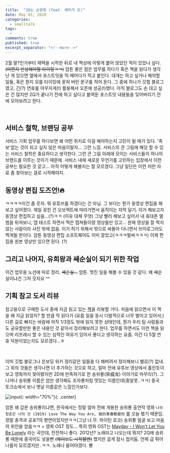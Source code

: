 ```yaml
---
title:  "2Q는 순항중 (feat. 쌔미가 또)"
date: May 03, 2020
categories:
  - smalltalk
tags:
  - 
comments: true
published: true
excerpt_separator: "<!--more-->"
---
```


2월 말?인가부터 재택을 시작한 뒤로 내 책상에 이렇게 붙어 앉았던 적이 있었나 싶다. ~~(어쩐지 반성해야할 타이밍ㅋㅋ)~~ 암튼 좋은 점은 업무를 하다가 혹은 책을 읽다가 생각난 게 있으면 옆에서 포스트잇을 띡 떼어다가 적고 붙인다. 대개는 하고 싶거나 해야할 일들, 혹은 뭔지 모를 타이밍에 꽂혀 버린 문구를 적어 둔다. 그 중에 하나가 깃헙 블로그였고, 긴(?) 연휴를 야무지게(!) 활용해서 오픈에 성공(!)했다. 아직 블로그도 손 대고 싶은 건 많지만 2Q가 끝나기 전에 하고 싶다고 붙여둔 포스트잇 내용들을 잊어버리기 전에 모아보려고 한다. <!--more-->

<br>

## 서비스 철학, 브랜딩 공부
서비스 기획 업무를 하다보면 왜 어떤 취지로 이걸 해야하는지 고민이 될 때가 있다. '족보'없는 것이 되고 싶지 않은 마음이랄지... 그런 느낌. 서비스의 큰 그림에 해당 할 수 있는 서비스 철학은 중요하다고 생각한다. 그런 큰 그림 아래에 모이는 서비스들이 하나의 브랜드를 이루는 것이기 때문에. 서비스 내에 새로운 무언가를 고민하는 입장에서 이런 공부는 필요한 것 같고... 아직 어떻게 해볼지는 잘 모르겠다. 그냥 일단은 이런 저런 자료 좀 찾아보는 걸로 시작해야지.

## 동영상 편집 도즈언!🔥
ㅋㅋㅋㅋ이건 좀 웃자. 뭐 유튜브를 하겠다는 건 아님. 그 보다는 뭔가 동영상 편집을 해보고 싶어졌다. 제일 꽂힌 건 오브젝트에 따라가면서 움직이는 자막 달기. 이거 해보고자 동영상 편집하고 싶음...(?)ㅋㅋ (이유 대체 무엇) 그냥 빨리 해보고 싶어서 내 휴대폰 앨범을 뒤져보니, 앱 테스트 하면서 찍은 캡쳐들이랑 영상들만 있고... 원체 영상을 잘 찍지 않는 사람이라 사진 밖에 없음. 이거 하기 위해서 밖으로 싸돌아 다니면서 브이로그라도 찍게될 판이다. 암튼 동영상 편집 소프트웨어도 이미 깔았고(ㅋㅋㅋ벌써ㅋㅋㅋ) 이제 편집용 원본 영상만 있으면 된다. (?)

## 그리고 나머지, 유희왕과 쌔순실이 되기 위한 작업
이건 업무용 노션에 따로 정리. ~~쌔순실...~~ 암튼. 멋진 일을 해볼 수 있을 것 같다. 왜 쌔순실이냐건 그저 웃지요 ^^

## 기획 참고 도서 리뷰
참고용으로 구매한 도서 중에 지금 읽고 있는 [책](http://www.yes24.com/Product/Goods/89707566 "아이디어 불패의 법칙")을 리뷰할 거다. 처음에 읽으면서 이 책을 왜 지금 읽었지? 할 만큼 막 읽다가 (요즘 일을 동시 다발적으로 너무 벌이고 있어서;) 다른 길로 빠지는 바람에 아직 1/3정도 밖에 읽지 못한 상태인데, 뭔가 우리 팀 사람들과도 공유할만한 좋은 내용인 것 같아서 정리해보려고 한다. 업무를 하면서도 이런 책을 읽으며 리프레시 할 수 있는 심적인 여유가 있어서 좋다고 생각하는 요즘. 이건 다 5월 연휴 덕분이었는지도 모르겠다...ㅎ

<br>

이미 깃헙 블로그나 온보딩 위키 정리같은 일들을 다 해버려서 정리해보니 별로(?) 없네. 그 외의 것들은 생각나면 더 추가하는 것으로 하고, 얼마 전에 유튜브 영상에서 홀린듯이 보고 영화까지 찾아봤지만 2D에 만족하기로 한 송위룡(宋威龙) 이야기로 마무리(?). 그나저나 송위룡 이름은 암만 생각해도 조자룡처럼 멋있는 이름인데(중알못..ㅋㅋ) 중국 토크쇼에서 보니 옛날 이름같은 느낌인가보다. 

![input](https://owhyes.com/wp-content/uploads/2020/01/Song-Weilong.jpg "Song Weilong"){: width="70%"}{: .center}

암튼 왜 갑분 송위룡이냐면, 한국에서는 정말 얼마 전에 개봉한 송위룡 출연작 영화 `나의 청춘은 너의 것 (2019) Love The Way You Are, 我的青春都是你` 를 오늘 봤기 때문임. 정말 충격과 공포?의 향연이었지만ㅋㅋ(그냥 너.무. 하이틴 로코) 송위룡 얼굴 보고 마음의 위안을 얻음ㅋㅋ + 영화 OST 정도... 특히 영화 OST는 <a href="https://youtu.be/38lcQsEMGrk" target="_blank">Mayday - I Won't Let You Be Lonely</a> 라는 곡인데, 잔잔하니 좋다. 2012년? 노래라고 나오는데 뭐지? 2Q에 송위룡 때문에 중국어도 넣을뻔 ~~(웨이보도 시작할뻔)~~ 했지만 곱게 잠시 접어둠. 언제 급 튀어나올지 모르겠지만..ㅋㅋ. 노래나 들어야겠다. 뿅
